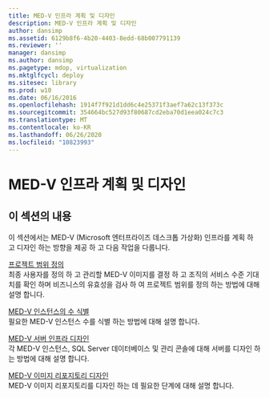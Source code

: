```yaml
---
title: MED-V 인프라 계획 및 디자인
description: MED-V 인프라 계획 및 디자인
author: dansimp
ms.assetid: 6129b8f6-4b20-4403-8edd-68b007791139
ms.reviewer: ''
manager: dansimp
ms.author: dansimp
ms.pagetype: mdop, virtualization
ms.mktglfcycl: deploy
ms.sitesec: library
ms.prod: w10
ms.date: 06/16/2016
ms.openlocfilehash: 1914f7f921d1dd6c4e25371f3aef7a62c13f373c
ms.sourcegitcommit: 354664bc527d93f80687cd2eba70d1eea024c7c3
ms.translationtype: MT
ms.contentlocale: ko-KR
ms.lasthandoff: 06/26/2020
ms.locfileid: "10823993"
---
```

# MED-V 인프라 계획 및 디자인


## 이 섹션의 내용


이 섹션에서는 MED-V (Microsoft 엔터프라이즈 데스크톱 가상화) 인프라를 계획 하 고 디자인 하는 방향을 제공 하 고 다음 작업을 다룹니다.

<a href="" id="define-the-project-scope"></a>[프로젝트 범위 정의](define-the-project-scope.md)  
최종 사용자를 정의 하 고 관리할 MED-V 이미지를 결정 하 고 조직의 서비스 수준 기대치를 확인 하며 비즈니스의 유효성을 검사 하 여 프로젝트 범위를 정의 하는 방법에 대해 설명 합니다.

<a href="" id="identify-the-number-of-med-v-instances"></a>[MED-V 인스턴스의 수 식별](identify-the-number-of-med-v-instances.md)  
필요한 MED-V 인스턴스 수를 식별 하는 방법에 대해 설명 합니다.

<a href="" id="design-the-med-v-server-infrastructure"></a>[MED-V 서버 인프라 디자인](design-the-med-v-server-infrastructure.md)  
각 MED-V 인스턴스, SQL Server 데이터베이스 및 관리 콘솔에 대해 서버를 디자인 하는 방법에 대해 설명 합니다.

<a href="" id="design-the-med-v-image-repositories"></a>[MED-V 이미지 리포지토리 디자인](design-the-med-v-image-repositories.md)  
MED-V 이미지 리포지토리를 디자인 하는 데 필요한 단계에 대해 설명 합니다.

 

 





